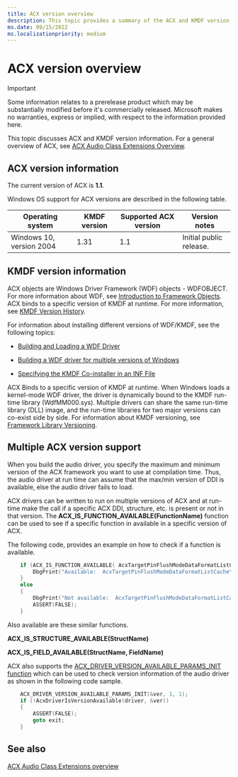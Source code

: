 ```yaml
---
title: ACX version overview
description: This topic provides a summary of the ACX and KMDF version information 
ms.date: 09/15/2022
ms.localizationpriority: medium
---
```


# ACX version overview

>[!IMPORTANT]
> Some information relates to a prerelease product which may be substantially modified before it's commercially released. Microsoft makes no warranties, express or implied, with respect to the information provided here.

This topic discusses ACX and KMDF version information. For a general overview of ACX, see [ACX Audio Class Extensions Overview](acx-audio-class-extensions-overview.md).

## ACX version information

The current version of ACX is **1.1**.

Windows OS support for ACX versions are described in the following table.

| Operating system         | KMDF version | Supported ACX version | Version notes           |
|--------------------------|--------------|-----------------------|-------------------------|
| Windows 10, version 2004 | 1.31         | 1.1                   | Initial public release. |


## KMDF version information

ACX objects are Windows Driver Framework (WDF) objects - WDFOBJECT. For more information about WDF, see [Introduction to Framework Objects](../wdf/introduction-to-framework-objects.md). ACX binds to a specific version of KMDF at runtime. For more information, see [KMDF Version History](/windows-hardware/drivers/wdf/kmdf-version-history).

For information about installing different versions of WDF/KMDF, see the following topics:

- [Building and Loading a WDF Driver](/windows-hardware/drivers/wdf/building-and-loading-a-kmdf-driver#which-framework-version-should-i-use)

- [Building a WDF driver for multiple versions of Windows](/windows-hardware/drivers/wdf/building-a-wdf-driver-for-multiple-versions-of-windows)

- [Specifying the KMDF Co-installer in an INF File](/windows-hardware/drivers/wdf/installing-the-framework-s-co-installer)

ACX Binds to a specific version of KMDF at runtime. When Windows loads a kernel-mode WDF driver, the driver is dynamically bound to the KMDF run-time library (WdfMM000.sys). Multiple drivers can share the same run-time library (DLL) image, and the run-time libraries for two major versions can co-exist side by side. For information about KMDF versioning, see [Framework Library Versioning](/windows-hardware/drivers/wdf/framework-library-versioning).

## Multiple ACX version support

When you build the audio driver, you specify the maximum and minimum version of the ACX framework you want to use at compilation time. Thus, the audio driver at run time can assume that the max/min version of DDI is available, else the audio driver fails to load.

ACX drivers can be written to run on multiple versions of ACX and at run-time make the call if a specific ACX DDI, structure, etc. is present or not in that version.  The **ACX_IS_FUNCTION_AVAILABLE(FunctionName)** function can be used to see if a specific function in available in a specific version of ACX.

The following code, provides an example on how to check if a function is available.

```cpp
    if (ACX_IS_FUNCTION_AVAILABLE( AcxTargetPinFlushModeDataFormatListCache)) {
        DbgPrint("Available:  AcxTargetPinFlushModeDataFormatListCache\n");
    }
    else
    {
        DbgPrint("Not available:  AcxTargetPinFlushModeDataFormatListCache\n");
        ASSERT(FALSE);
    }
```

Also available are these similar functions.

**ACX_IS_STRUCTURE_AVAILABLE(StructName)**

**ACX_IS_FIELD_AVAILABLE(StructName, FieldName)**

ACX also supports the [ACX_DRIVER_VERSION_AVAILABLE_PARAMS_INIT function](/windows-hardware/drivers/ddi/acxdriver/nf-acxdriver-acx_driver_version_available_params_init) which can be used to check version information of the audio driver as shown in the following code sample.

```cpp
    ACX_DRIVER_VERSION_AVAILABLE_PARAMS_INIT(&ver, 1, 1);
    if (!AcxDriverIsVersionAvailable(driver, &ver))
    {
        ASSERT(FALSE);
        goto exit;
    } 
```

## See also

[ACX Audio Class Extensions overview](acx-audio-class-extensions-overview.md)
